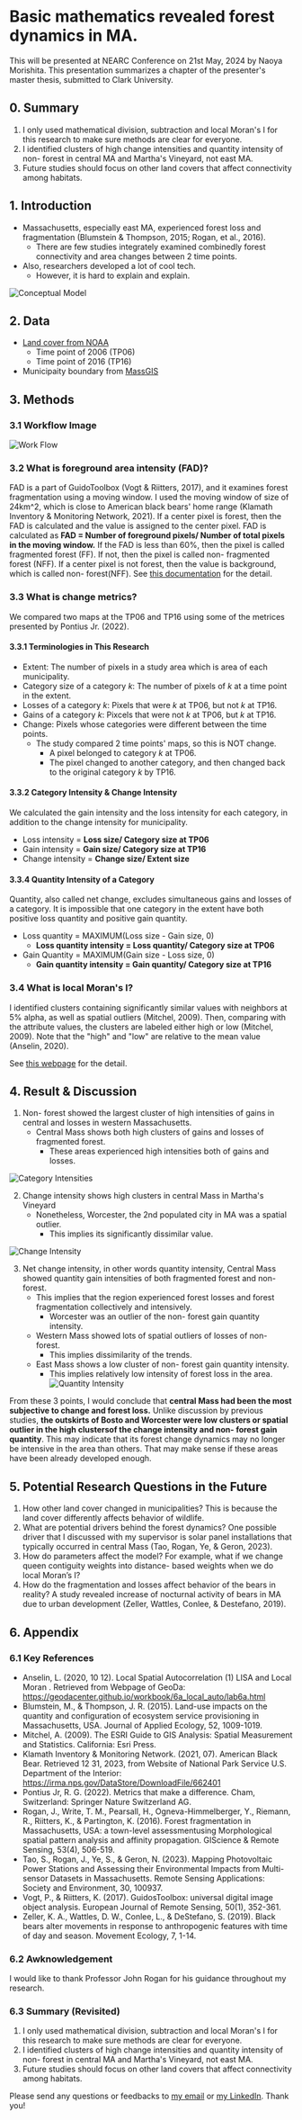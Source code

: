 # Basic mathematics revealed forest dynamics in MA.
This will be presented at NEARC Conference on 21st May, 2024 by Naoya Morishita.
This presentation summarizes a chapter of the presenter's master thesis, submitted to Clark University.

## 0. Summary
1. I only used mathematical division, subtraction and local Moran's I for this research to make sure methods are clear for everyone.
2. I identified clusters of high change intensities and quantity intensity of non- forest in central MA and Martha's Vineyard, not east MA.
3. Future studies should focus on other land covers that affect connectivity among habitats.

## 1. Introduction
- Massachusetts, especially east MA, experienced forest loss and fragmentation (Blumstein & Thompson, 2015; Rogan, et al., 2016).
    - There are few studies integrately examined combinedly forest connectivity and area changes between 2 time points.
- Also, researchers developed a lot of cool tech.
    - However, it is hard to explain and explain.

![Conceptual Model](./imgs/nearc_imgs/slide1.png)

## 2. Data
- [Land cover from NOAA](https://coast.noaa.gov/digitalcoast/data/ccapregional.html)
    - Time point of 2006 (TP06)
    - Time point of 2016 (TP16)
- Municipaity boundary from [MassGIS](https://www.mass.gov/info-details/massgis-data-municipalities)

## 3. Methods
### 3.1 Workflow Image
![Work Flow](./imgs/nearc_imgs/slide3.png)

### 3.2 What is foreground area intensity (FAD)?
FAD is a part of GuidoToolbox (Vogt & Riitters, 2017), and it examines forest fragmentation using a moving window.
I used the moving window of size of 24km^2, which is close to American black bears' home range (Klamath Inventory & Monitoring Network, 2021).
If a center pixel is forest, then the FAD is calculated and the value is assigned to the center pixel. 
FAD is calculated as **FAD = Number of foreground pixels/ Number of total pixels in the moving window.**
If the FAD is less than 60%, then the pixel is called fragmented forest (FF). If not, then the pixel is called non- fragmented forest (NFF).
If a center pixel is not forest, then the value is background, which is called non- forest(NFF).
See [this documentation](https://ies-ows.jrc.ec.europa.eu/gtb/GTB/psheets/GTB-Fragmentation-FADFOS.pdf) for the detail.

### 3.3 What is change metrics?
We compared two maps at the TP06 and TP16 using some of the metrices presented by Pontius Jr. (2022).

#### 3.3.1 Terminologies in This Research
- Extent: The number of pixels in a study area which is area of each municipality.
- Category size of a category *k*: The number of pixels of *k* at a time point in the extent.
- Losses of a category *k*: Pixels that were *k* at TP06, but not *k* at TP16.
- Gains of a category *k*: Pixcels that were not *k* at TP06, but *k* at TP16.
- Change: Pixels whose categories were different between the time points.
    - The study compared 2 time points' maps, so this is NOT change.
        - A pixel belonged to category *k* at TP06.
        - The pixel changed to another category, and then changed back to the original category *k* by TP16.

#### 3.3.2 Category Intensity & Change Intensity
We calculated the gain intensity and the loss intensity for each category, in addition to the change intensity for municipality.
- Loss intensity = **Loss size/ Category size at TP06**
- Gain intensity = **Gain size/ Category size at TP16**
- Change intensity = **Change size/ Extent size**

#### 3.3.4 Quantity Intensity of a Category
Quantity, also called net change, excludes simultaneous gains and losses of a category.
It is impossible that one category in the extent have both positive loss quantity and positive gain quantity.
- Loss quantity = MAXIMUM(Loss size - Gain size, 0)
    - **Loss quantity intensity = Loss quantity/ Category size at TP06**
- Gain Quantity = MAXIMUM(Gain size - Loss size, 0)
    - **Gain quantity intensity = Gain quantity/ Category size at TP16**

### 3.4 What is local Moran's I?
I identified clusters containing significantly similar values with neighbors at 5% alpha, as well as spatial outliers (Mitchel, 2009).
Then, comparing with the attribute values, the clusters are labeled either high or low (Mitchel, 2009).
Note that the "high" and "low" are relative to the mean value (Anselin, 2020).

See [this webpage](https://pro.arcgis.com/en/pro-app/latest/tool-reference/spatial-statistics/h-how-cluster-and-outlier-analysis-anselin-local-m.htm) for the detail.

## 4. Result & Discussion
1. Non- forest showed the largest cluster of high intensities of gains in central and losses in western Massachusetts. 
    - Central Mass shows both high clusters of gains and losses of fragmented forest.
        - These areas experienced high intensities both of gains and losses.

![Category Intensities](./imgs/nearc_imgs/moran_glc.png)

2.	Change intensity shows high clusters in central Mass in Martha's Vineyard
    - Nonetheless, Worcester, the 2nd populated city in MA was a spatial outlier.
        - This implies its significantly dissimilar value.

![Change Intensity](./imgs/nearc_imgs/change_intensities_total.png)

3. Net change intensity, in other words quantity intensity, Central Mass showed quantity gain intensities of both fragmented forest and non- forest.
   - This implies that the region experienced forest losses and forest fragmentation collectively and intensively.
       - Worcester was an outlier of the non- forest gain quantity intensity.
   - Western Mass showed lots of spatial outliers of losses of non- forest.
       - This implies dissimilarity of the trends.
   - East Mass shows a low cluster of non- forest gain quantity intensity.
       - This implies relatively low intensity of forest loss in the area.    
![Quantity Intensity](./imgs/nearc_imgs/moran_quantity.png)

From these 3 points, I would conclude that **central Mass had been the most subjective to change and forest loss.** Unlike discussion by previous studies, **the outskirts of Bosto and Worcester were low clusters or spatial outlier in the high clustersof the change intensity and non- forest gain quantity**. This may indicate that its forest change dynamics may no longer be intensive in the area than others. That may make sense if these areas have been already developed enough.

## 5. Potential Research Questions in the Future
1. How other land cover changed in municipalities? This is because the land cover differently affects behavior of wildlife.
2. What are potential drivers behind the forest dynamics? One possible driver that I discussed with my supervisor is solar panel installations that typically occurred in central Mass  (Tao, Rogan, Ye, & Geron, 2023).
3. How do parameters affect the model? For example, what if we change queen contiguity weights into distance- based weights when we do local Moran’s I?
4. How do the fragmentation and losses affect behavior of the bears in reality? A study revealed increase of nocturnal activity of bears in MA due to urban development (Zeller, Wattles, Conlee, & Destefano, 2019).

## 6. Appendix
### 6.1 Key References
- Anselin, L. (2020, 10 12). Local Spatial Autocorrelation (1) LISA and Local Moran . Retrieved from Webpage of GeoDa: https://geodacenter.github.io/workbook/6a_local_auto/lab6a.html
- Blumstein, M., & Thompson, J. R. (2015). Land-use impacts on the quantity and configuration of ecosystem service provisioning in Massachusetts, USA. Journal of Applied Ecology, 52, 1009-1019.
- Mitchel, A. (2009). The ESRI Guide to GIS Analysis: Spatial Measurement and Statistics. California: Esri Press.
- Klamath Inventory & Monitoring Network. (2021, 07). American Black Bear. Retrieved 12 31, 2023, from Website of National Park Service U.S. Department of the Interior: https://irma.nps.gov/DataStore/DownloadFile/662401
- Pontius Jr, R. G. (2022). Metrics that make a difference. Cham, Switzerland: Springer Nature Switzerland AG.
- Rogan, J., Write, T. M., Pearsall, H., Ogneva-Himmelberger, Y., Riemann, R., Riitters, K., & Partington, K. (2016). Forest fragmentation in Massachusetts, USA: a town-level assessmentusing Morphological spatial pattern analysis and affinity propagation. GIScience & Remote Sensing, 53(4), 506-519.
- Tao, S., Rogan, J., Ye, S., & Geron, N. (2023). Mapping Photovoltaic Power Stations and Assessing their Environmental Impacts from Multi-sensor Datasets in Massachusetts. Remote Sensing Applications: Society and Environment, 30, 100937.
- Vogt, P., & Riitters, K. (2017). GuidosToolbox: universal digital image object analysis. European Journal of Remote Sensing, 50(1), 352-361.
- Zeller, K. A., Wattles, D. W., Conlee, L., & DeStefano, S. (2019). Black bears alter movements in response to anthropogenic features with time of day and season. Movement Ecology, 7, 1-14.

### 6.2 Awknowledgement
I would like to thank Professor John Rogan for his guidance throughout my research.

### 6.3 Summary (Revisited)
1. I only used mathematical division, subtraction and local Moran's I for this research to make sure methods are clear for everyone.
2. I identified clusters of high change intensities and quantity intensity of non- forest in central MA and Martha's Vineyard, not east MA.
3. Future studies should focus on other land covers that affect connectivity among habitats.

Please send any questions or feedbacks to [my email](mailto:0zh4772g325515u64@gmail) or [my LinkedIn](www.linkedin.com/in/naoya-morishita-705393254). Thank you!
